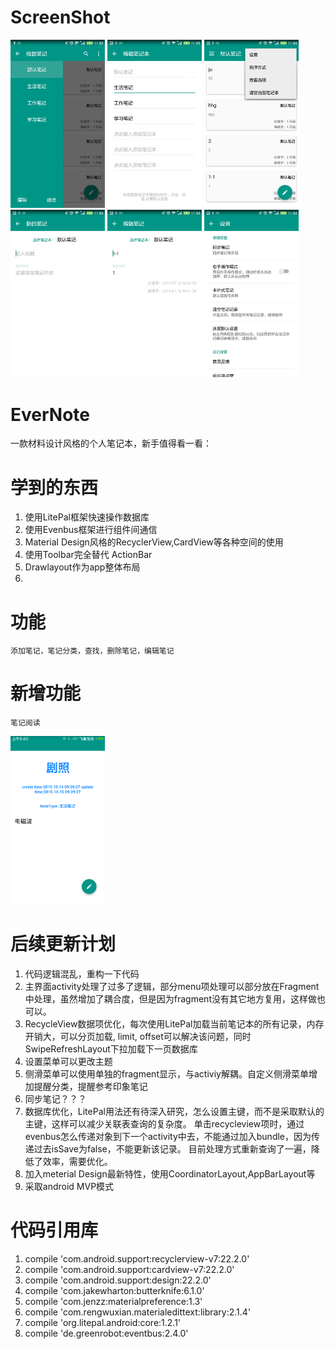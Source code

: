 # ScreenShot
<img src="./screenshot/1.jpeg" width="30%" height="30%">
<img src="./screenshot/2.jpeg" width="30%" height="30%">
<img src="./screenshot/3.jpeg" width="30%" height="30%">
<img src="./screenshot/4.jpeg" width="30%" height="30%">
<img src="./screenshot/5.jpeg" width="30%" height="30%">
<img src="./screenshot/6.jpeg" width="30%" height="30%">

# EverNote
一款材料设计风格的个人笔记本，新手值得看一看：

# 学到的东西
1.	使用LitePal框架快速操作数据库
2.  使用Evenbus框架进行组件间通信
3.	Material Design风格的RecyclerView,CardView等各种空间的使用
4.	使用Toolbar完全替代 ActionBar
5.  Drawlayout作为app整体布局
6.  
# 功能
    添加笔记，笔记分类，查找，删除笔记，编辑笔记

# 新增功能
    笔记阅读

<img src="./screenshot/7.png" width="30%" height="30%">

# 后续更新计划
1.	代码逻辑混乱，重构一下代码
2.	主界面activity处理了过多了逻辑，部分menu项处理可以部分放在Fragment中处理，虽然增加了耦合度，但是因为fragment没有其它地方复用，这样做也可以。
3.	RecycleView数据项优化，每次使用LitePal加载当前笔记本的所有记录，内存开销大，可以分页加载,
	limit, offset可以解决该问题，同时SwipeRefreshLayout下拉加载下一页数据库
4.  设置菜单可以更改主题
5.	侧滑菜单可以使用单独的fragment显示，与activiy解耦。自定义侧滑菜单增加提醒分类，提醒参考印象笔记
6.	同步笔记？？？
7.	数据库优化，LitePal用法还有待深入研究，怎么设置主键，而不是采取默认的主键，这样可以减少关联表查询的复杂度。
	单击recycleview项时，通过evenbus怎么传递对象到下一个activity中去，不能通过加入bundle，因为传递过去isSave为false，不能更新该记录。
	目前处理方式重新查询了一遍，降低了效率，需要优化。
8.	加入meterial Design最新特性，使用CoordinatorLayout,AppBarLayout等
9.	采取android MVP模式

# 代码引用库
1.	compile 'com.android.support:recyclerview-v7:22.2.0'
2.	compile 'com.android.support:cardview-v7:22.2.0'
3.	compile 'com.android.support:design:22.2.0'
4.	compile 'com.jakewharton:butterknife:6.1.0'
5.	compile 'com.jenzz:materialpreference:1.3'
6.	compile 'com.rengwuxian.materialedittext:library:2.1.4'
7.	compile 'org.litepal.android:core:1.2.1'
8.	compile 'de.greenrobot:eventbus:2.4.0'